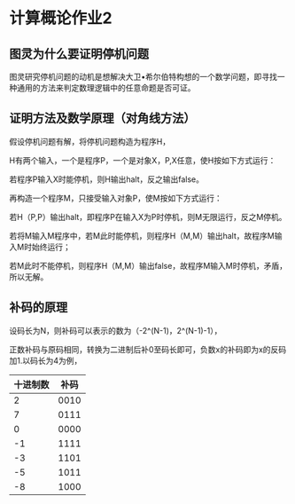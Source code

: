 # 计算概论作业2

## 图灵为什么要证明停机问题

图灵研究停机问题的动机是想解决大卫•希尔伯特构想的一个数学问题，即寻找一种通用的方法来判定数理逻辑中的任意命题是否可证。

## 证明方法及数学原理（对角线方法） 

假设停机问题有解，将停机问题构造为程序H，

H有两个输入，一个是程序P，一个是对象X，P,X任意，使H按如下方式运行：

若程序P输入X时能停机，则H输出halt，反之输出false。

再构造一个程序M，只接受输入对象P，使M按如下方式运行：

若H（P,P）输出halt，即程序P在输入X为P时停机，则M无限运行，反之M停机。

若将M输入M程序中，若M此时能停机，则程序H（M,M）输出halt，故程序M输入M时始终运行；

若M此时不能停机，则程序H（M,M）输出false，故程序M输入M时停机，矛盾，所以无解。

## 补码的原理

设码长为N，则补码可以表示的数为（-2^(N-1)，2^(N-1)-1），

正数补码与原码相同，转换为二进制后补0至码长即可，负数x的补码即为x的反码加1.以码长为4为例，

十进制数|补码
--------|---
2	      |0010
7     |	0111
0     |	0000
-1	  |1111
-3	  |1101
-5	  |1011
-8	  |1000

## 
